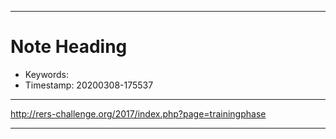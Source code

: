 


------------------------------------------------
<a name="20200308-175537"></a>
Note Heading
================================================
* Keywords: 
* Timestamp: 20200308-175537

------------------------------------------------
http://rers-challenge.org/2017/index.php?page=trainingphase



------------------------------------------------


